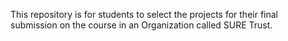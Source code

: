 This repository is for students to select the projects for their final submission on the course in an Organization called SURE Trust.
